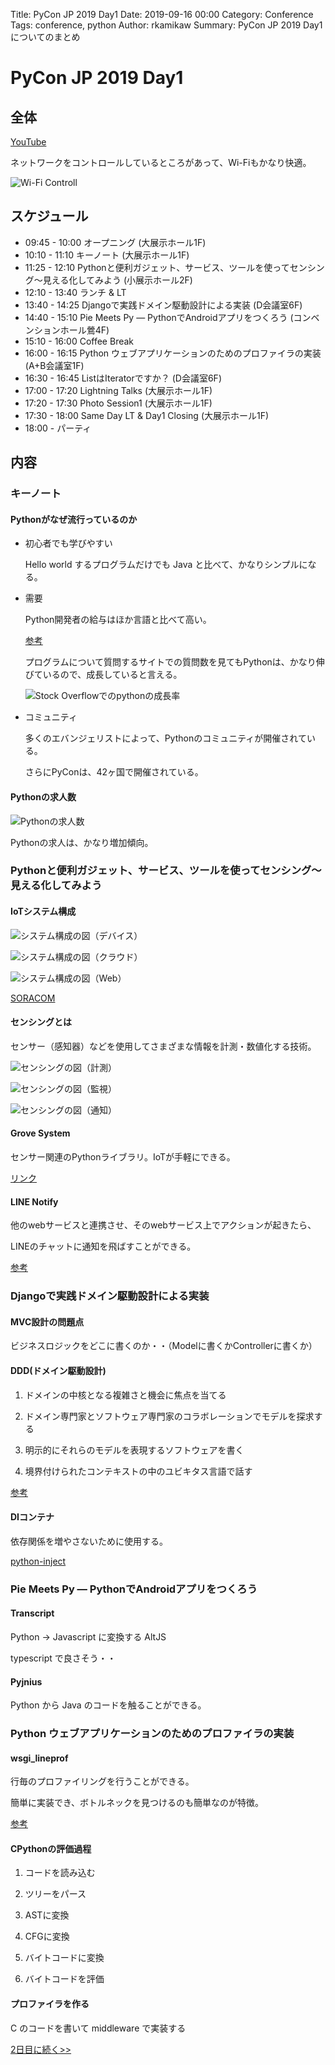 Title: PyCon JP 2019 Day1
Date: 2019-09-16 00:00
Category: Conference
Tags: conference, python
Author: rkamikaw
Summary: PyCon JP 2019 Day1 についてのまとめ

# PyCon JP 2019 Day1

## 全体

[YouTube](https://www.youtube.com/user/PyConJP/videos?view=2&sort=dd)

ネットワークをコントロールしているところがあって、Wi-Fiもかなり快適。

![Wi-Fi Controll](img/img_pyconjp2019day1/1.JPG)

## スケジュール

* 09:45 - 10:00 オープニング (大展示ホール1F)
* 10:10 - 11:10 キーノート (大展示ホール1F)
* 11:25 - 12:10 Pythonと便利ガジェット、サービス、ツールを使ってセンシング〜見える化してみよう (小展示ホール2F)
* 12:10 - 13:40 ランチ & LT
* 13:40 - 14:25 Djangoで実践ドメイン駆動設計による実装 (D会議室6F)
* 14:40 - 15:10 Pie Meets Py ― PythonでAndroidアプリをつくろう (コンベンションホール鶯4F)
* 15:10 - 16:00 Coffee Break
* 16:00 - 16:15 Python ウェブアプリケーションのためのプロファイラの実装 (A+B会議室1F)
* 16:30 - 16:45 ListはIteratorですか？ (D会議室6F)
* 17:00 - 17:20 Lightning Talks (大展示ホール1F)
* 17:20 - 17:30 Photo Session1 (大展示ホール1F)
* 17:30 - 18:00 Same Day LT & Day1 Closing (大展示ホール1F)
* 18:00 - パーティ

## 内容

### キーノート

#### Pythonがなぜ流行っているのか

* 初心者でも学びやすい

  Hello world するプログラムだけでも Java と比べて、かなりシンプルになる。

* 需要

  Python開発者の給与はほか言語と比べて高い。

  [参考](https://www.bizreach.co.jp/pressroom/pressrelease/2018/0807.html)

  プログラムについて質問するサイトでの質問数を見てもPythonは、かなり伸びているので、成長していると言える。

  ![Stock Overflowでのpythonの成長率](img/img_pyconjp2019day1/2.png)

* コミュニティ

  多くのエバンジェリストによって、Pythonのコミュニティが開催されている。

  さらにPyConは、42ヶ国で開催されている。

#### Pythonの求人数

  ![Pythonの求人数](img/img_pyconjp2019day1/3.JPG)

  Pythonの求人は、かなり増加傾向。

### Pythonと便利ガジェット、サービス、ツールを使ってセンシング〜見える化してみよう

#### IoTシステム構成

  ![システム構成の図（デバイス）](img/img_pyconjp2019day1/4.png)

  ![システム構成の図（クラウド）](img/img_pyconjp2019day1/5.png)

  ![システム構成の図（Web）](img/img_pyconjp2019day1/6.png)

  [SORACOM](https://qiita.com/Junpei_Takagi/items/2db77582890a02c9b03e)

#### センシングとは

  センサー（感知器）などを使用してさまざまな情報を計測・数値化する技術。

  ![センシングの図（計測）](img/img_pyconjp2019day1/7.png)

  ![センシングの図（監視）](img/img_pyconjp2019day1/8.png)

  ![センシングの図（通知）](img/img_pyconjp2019day1/9.png)

#### Grove System

  センサー関連のPythonライブラリ。IoTが手軽にできる。

  [リンク](https://qiita.com/mine820/items/3a4fea28bfeb48c0e24e)

#### LINE Notify

  他のwebサービスと連携させ、そのwebサービス上でアクションが起きたら、

  LINEのチャットに通知を飛ばすことができる。

  [参考](https://liginc.co.jp/358121)

### Djangoで実践ドメイン駆動設計による実装

#### MVC設計の問題点

  ビジネスロジックをどこに書くのか・・（Modelに書くかControllerに書くか）

#### DDD(ドメイン駆動設計)

  1. ドメインの中核となる複雑さと機会に焦点を当てる

  2. ドメイン専門家とソフトウェア専門家のコラボレーションでモデルを探求する

  3. 明示的にそれらのモデルを表現するソフトウェアを書く

  4. 境界付けられたコンテキストの中のユビキタス言語で話す

  [参考](https://little-hands.hatenablog.com/entry/2018/12/10/ddd-architecture)

#### DIコンテナ

  依存関係を増やさないために使用する。

  [python-inject](https://qiita.com/ledmonster/items/3b108be6f0967bfe1093)

### Pie Meets Py ― PythonでAndroidアプリをつくろう

#### Transcript

  Python -> Javascript に変換する AltJS

  typescript で良さそう・・

#### Pyjnius

  Python から Java のコードを触ることができる。

### Python ウェブアプリケーションのためのプロファイラの実装

#### wsgi_lineprof

  行毎のプロファイリングを行うことができる。

  簡単に実装でき、ボトルネックを見つけるのも簡単なのが特徴。

  [参考](https://github.com/ymyzk/wsgi_lineprof)

#### CPythonの評価過程

  1. コードを読み込む

  2. ツリーをパース

  3. ASTに変換

  4. CFGに変換

  5. バイトコードに変換

  6. バイトコードを評価

#### プロファイラを作る

  C のコードを書いて middleware で実装する


[2日目に続く>>](https://ryoka419319.github.io/pyconjp2019day2.html)
